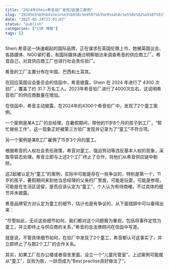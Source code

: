 ```yaml
---
title: "2024年Shein希音验厂发现2起童工案例"
slug: "2024%e5%b9%b4shein%e5%b8%8c%e9%9f%b3%e9%aa%8c%e5%8e%82%e5%8f%91%e7%8e%b02%e8%b5%b7%e7%ab%a5%e5%b7%a5%e6%a1%88%e4%be%8b"
date: "2025-05-24T23:01:07"
status: "publish"
categories: ["CSR 博客"]
tags: []
---
```


Shein 希音这一快速崛起的国际品牌，正在谋求在英国伦敦上市，她被英国议会、各路媒体、NGO紧盯着，有国际媒体通过明察暗访来调查希音的供应商工厂。希音自己，对其供应商工厂也进行社会责任验厂。

希音的工厂主要分布在中国、巴西和土耳其。

在回应英国议会委员会的信函中，希音披露，Shein 在 2024 年进行了 4300 次验厂，覆盖了约 31.7 万名工人。2023年希音验厂进行了4000次左右，这说明希音验厂的供应商数量在增加。

在信函中，希音主动披露，在2024年的4300个希音验厂中，发现了2个童工案例。

一个案例是某A工厂的总经理，在暑假期间，带他的11岁8个月的孩子到工厂，“帮忙做些工作”。这一现象正好被第三方验厂发现并记录为了“童工”不符合项。

另一个案例是某B工厂雇佣了15岁3个月的童工。

根据希音的人权社会责任政策，希音对童工、强迫劳动等违反基本人权的现象，采取零容忍处理。希音立即与上述2个工厂终止了合作，将他们从希音供应链中剔除。

这2起被认定为“童工”的案例，实际中可能是存在一些争议的，特别是第一个，11岁的孩子，暑假期间来到他当总经理的父亲的厂里面，可能是玩耍，可能是参观，可能是在生活区逗留，是否应该认定为“童工”，个人认为有待商榷。不过具体的细节并未披露。

希音品牌官方对认定为童工的细节，估计也是有争议的，从下面措辞中可以看得出来：

“尽管如此，无论这些细节如何，我们都对这个问题极为重视，包括将事件定性为童工，并立即终止与供应商的关系，”希音的总法律顾问在信函中写道。

就是说，不管具体细节如何，在验厂中发现了2个童工，希音都认可这事实了，并立即终止了与那2个工厂的合作关系。

其实，如果工厂在办公楼或者宿舍里面，设立一个“儿童托管室”，上述案例可能就从“童工”，反败为胜，一跃而成为“Best practise良好做法了”。